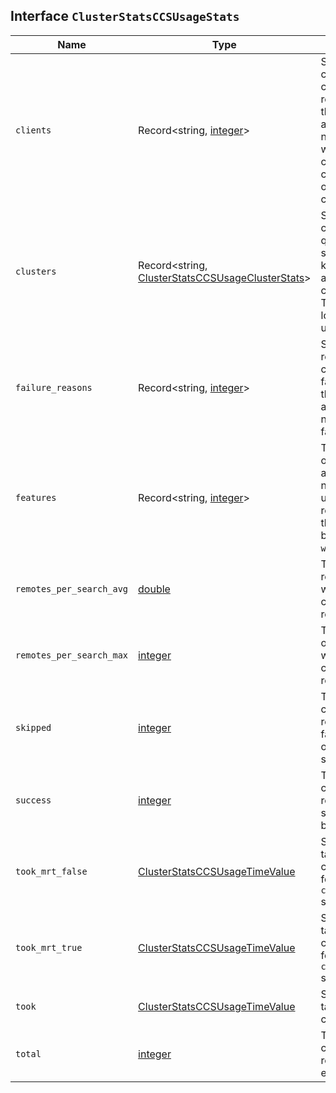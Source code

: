 ## Interface `ClusterStatsCCSUsageStats`

| Name | Type | Description |
| - | - | - |
| `clients` | Record<string, [integer](./integer.md)> | Statistics about the clients that executed cross-cluster search requests. The keys are the names of the clients, and the values are the number of requests that were executed by that client. Only known clients (such as `kibana` or `elasticsearch`) are counted. |
| `clusters` | Record<string, [ClusterStatsCCSUsageClusterStats](./ClusterStatsCCSUsageClusterStats.md)> | Statistics about the clusters that were queried in cross-cluster search requests. The keys are cluster names, and the values are per-cluster telemetry data. This also includes the local cluster itself, which uses the name `(local)`. |
| `failure_reasons` | Record<string, [integer](./integer.md)> | Statistics about the reasons for cross-cluster search request failures. The keys are the failure reason names and the values are the number of requests that failed for that reason. |
| `features` | Record<string, [integer](./integer.md)> | The keys are the names of the search feature, and the values are the number of requests that used that feature. Single request can use more than one feature (e.g. both `async` and `wildcard`). |
| `remotes_per_search_avg` | [double](./double.md) | The average number of remote clusters that were queried in a single cross-cluster search request. |
| `remotes_per_search_max` | [integer](./integer.md) | The maximum number of remote clusters that were queried in a single cross-cluster search request. |
| `skipped` | [integer](./integer.md) | The total number of cross-cluster search requests (successful or failed) that had at least one remote cluster skipped. |
| `success` | [integer](./integer.md) | The total number of cross-cluster search requests that have been successfully executed by the cluster. |
| `took_mrt_false` | [ClusterStatsCCSUsageTimeValue](./ClusterStatsCCSUsageTimeValue.md) | Statistics about the time taken to execute cross-cluster search requests for which the `ccs_minimize_roundtrips` setting was set to `false`. |
| `took_mrt_true` | [ClusterStatsCCSUsageTimeValue](./ClusterStatsCCSUsageTimeValue.md) | Statistics about the time taken to execute cross-cluster search requests for which the `ccs_minimize_roundtrips` setting was set to `true`. |
| `took` | [ClusterStatsCCSUsageTimeValue](./ClusterStatsCCSUsageTimeValue.md) | Statistics about the time taken to execute cross-cluster search requests. |
| `total` | [integer](./integer.md) | The total number of cross-cluster search requests that have been executed by the cluster. |
